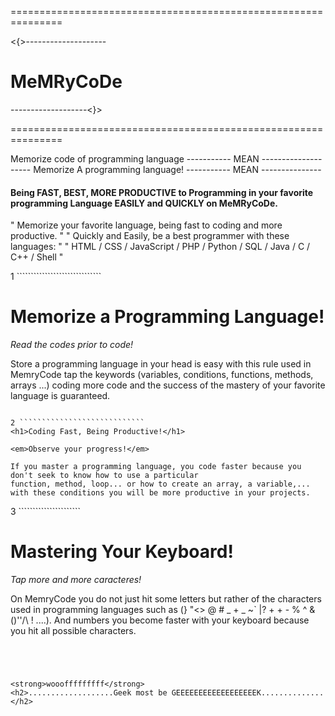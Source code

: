 ===============================================================

<{>--------------------<h1>MeMRyCoDe</h1>-------------------<}>

===============================================================


Memorize code of programming language
----------- MEAN --------------------
Memorize A programming language!
----------- MEAN ---------------

<h4>Being FAST, BEST, MORE PRODUCTIVE to Programming in your favorite 
programming Language EASILY and QUICKLY on MeMRyCoDe.</h4>

" Memorize your favorite language, being fast to coding and more productive. "
" Quickly and Easily, be a best programmer with these languages: "
" HTML / CSS / JavaScript / PHP / Python / SQL / Java / C / C++ / Shell "

1 ``````````````````````````````
<h1>Memorize a Programming Language!</h1>

<em>Read the codes prior to code!</em>

Store a programming language in your head is easy with this rule used in MemryCode 
tap the keywords (variables, conditions, functions, methods, arrays ...) 
coding more code and the success of the mastery of your favorite language is guaranteed.
`````````````````````````````````````````````````````````````````````````````````````````````````````````````

2 ````````````````````````````
<h1>Coding Fast, Being Productive!</h1>

<em>Observe your progress!</em>

If you master a programming language, you code faster because you don't seek to know how to use a particular 
function, method, loop... or how to create an array, a variable,... 
with these conditions you will be more productive in your projects.
`````````````````````````````````````````````````````````````````````````````````````````````````````````````

3 ``````````````````````
<h1>Mastering Your Keyboard!</h1>

<em>Tap more and more caracteres!</em>

On MemryCode you do not just hit some letters but rather of the characters used in programming languages such as
(} "<> @ # _ + _ ~` |? + + - % ^ & ()''/\ ! ....). And 
numbers you become faster with your keyboard because you hit all possible characters.
`````````````````````````````````````````````````````````````````````````````````````````````````````````````````````




<strong>wooofffffffff</strong>
<h2>...................Geek most be GEEEEEEEEEEEEEEEEEEK..............</h2>
